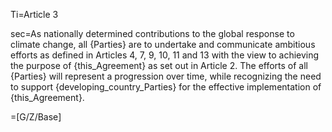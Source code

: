 Ti=Article 3

sec=As nationally determined contributions to the global response to climate change, all {Parties} are to undertake and communicate ambitious efforts as defined in Articles 4, 7, 9, 10, 11 and 13 with the view to achieving the purpose of {this_Agreement} as set out in Article 2. The efforts of all {Parties} will represent a progression over time, while recognizing the need to support {developing_country_Parties} for the effective implementation of {this_Agreement}.

=[G/Z/Base]

